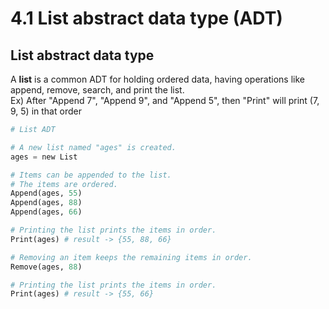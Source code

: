 # 4.1 List abstract data type (ADT)

## List abstract data type
A **list** is a common ADT for holding ordered data, having operations like append, remove, search, and print the list.   
Ex) After "Append 7", "Append 9", and "Append 5", then "Print" will print (7, 9, 5) in that order   

```python
# List ADT

# A new list named "ages" is created.
ages = new List

# Items can be appended to the list.
# The items are ordered. 
Append(ages, 55)
Append(ages, 88)
Append(ages, 66)

# Printing the list prints the items in order. 
Print(ages) # result -> {55, 88, 66}

# Removing an item keeps the remaining items in order. 
Remove(ages, 88)

# Printing the list prints the items in order. 
Print(ages) # result -> {55, 66}
```
